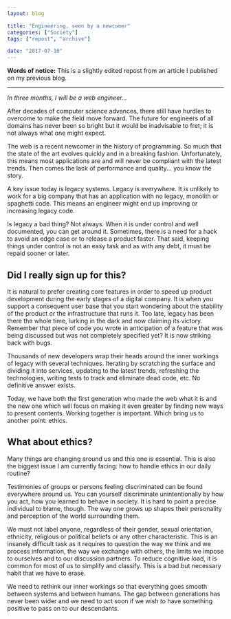 ```yaml
---
layout: blog

title: "Engineering, seen by a newcomer"
categories: ["Society"]
tags: ["repost", "archive"]

date: "2017-07-18"
---
```


**Words of notice:** This is a slightly edited repost from an article I published on my previous blog.

***

_In three months, I will be a web engineer..._

After decades of computer science advances, there still have hurdles to overcome to make the field move forward. The
future for engineers of all domains has never been so bright but it would be inadvisable to fret; it is not always what
one might expect.

<!-- READ MORE -->

The web is a recent newcomer in the history of programming. So much that the state of the art evolves quickly and in a
breaking fashion. Unfortunately, this means most applications are and will never be compliant with the latest trends.
Then comes the lack of performance and quality... you know the story.

A key issue today is legacy systems. Legacy is everywhere. It is unlikely to work for a big company that has an
application with no legacy, monolith or spaghetti code. This means an engineer might end up improving or increasing
legacy code.

Is legacy a bad thing? Not always. When it is under control and well documented, you can get around it. Sometimes, there
is a need for a hack to avoid an edge case or to release a product faster. That said, keeping things under control is not
an easy task and as with any debt, it must be repaid sooner or later.

## Did I really sign up for this?

It is natural to prefer creating core features in order to speed up product development during the early stages of a
digital company. It is when you support a consequent user base that you start wondering about the stability of the
product or the infrastructure that runs it. Too late, legacy has been there the whole time, lurking in the dark and now
claiming its victory. Remember that piece of code you wrote in anticipation of a feature that was being discussed but
was not completely specified yet? It is now striking back with bugs.

Thousands of new developers wrap their heads around the inner workings of legacy with several techniques. Iterating by
scratching the surface and dividing it into services, updating to the latest trends, refreshing the technologies,
writing tests to track and eliminate dead code, etc. No definitive answer exists.

Today, we have both the first generation who made the web what it is and the new one which will focus on making it even
greater by finding new ways to present contents. Working together is important. Which bring us to another point: ethics.

## What about ethics?

Many things are changing around us and this one is essential. This is also the biggest issue I am currently facing: how
to handle ethics in our daily routine?

Testimonies of groups or persons feeling discriminated can be found everywhere around us. You can yourself discriminate
unintentionally by how you act, how you learned to behave in society. It is hard to point a precise individual to blame,
though. The way one grows up shapes their personality and perception of the world surrounding them.

We must not label anyone, regardless of their gender, sexual orientation, ethnicity, religious or political beliefs or
any other characteristic. This is an insanely difficult task as it requires to question the way we think and we process
information, the way we exchange with others, the limits we impose to ourselves and to our discussion partners. To reduce
cognitive load, it is common for most of us to simplify and classify. This is a bad but necessary habit that we have to
erase.

We need to rethink our inner workings so that everything goes smooth between systems and between humans. The gap between
generations has never been wider and we need to act soon if we wish to have something positive to pass on to our
descendants.